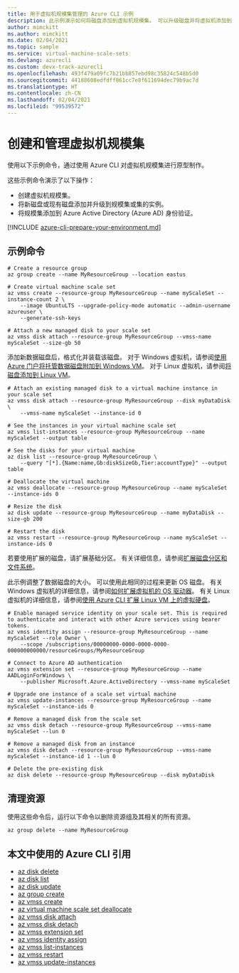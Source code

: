 ```yaml
---
title: 用于虚拟机规模集管理的 Azure CLI 示例
description: 此示例演示如何将磁盘添加到虚拟机规模集。 可以升级磁盘并将虚拟机添加到 Azure AD 身份验证。
author: mimckitt
ms.author: mimckitt
ms.date: 02/04/2021
ms.topic: sample
ms.service: virtual-machine-scale-sets
ms.devlang: azurecli
ms.custom: devx-track-azurecli
ms.openlocfilehash: 493f479a09fc7b21bb857ebd98c35824c548b5d0
ms.sourcegitcommit: 44188608edfdff861cc7e8f611694dec79b9ac7d
ms.translationtype: HT
ms.contentlocale: zh-CN
ms.lasthandoff: 02/04/2021
ms.locfileid: "99539572"
---
```

# <a name="create-and-manage-virtual-machine-scale-set"></a>创建和管理虚拟机规模集

使用以下示例命令，通过使用 Azure CLI 对虚拟机规模集进行原型制作。

这些示例命令演示了以下操作：

* 创建虚拟机规模集。
* 将新磁盘或现有磁盘添加并升级到规模集或集的实例。
* 将规模集添加到 Azure Active Directory (Azure AD) 身份验证。

[!INCLUDE [azure-cli-prepare-your-environment.md](../../../includes/azure-cli-prepare-your-environment.md)]

## <a name="sample-commands"></a>示例命令

```azurecli
# Create a resource group
az group create --name MyResourceGroup --location eastus

# Create virtual machine scale set
az vmss create --resource-group MyResourceGroup --name myScaleSet --instance-count 2 \
    --image UbuntuLTS --upgrade-policy-mode automatic --admin-username azureuser \
    --generate-ssh-keys

# Attach a new managed disk to your scale set
az vmss disk attach --resource-group MyResourceGroup --vmss-name myScaleSet --size-gb 50
```

添加新数据磁盘后，格式化并装载该磁盘。 对于 Windows 虚拟机，请参阅[使用 Azure 门户将托管数据磁盘附加到 Windows VM](../../virtual-machines/windows/attach-managed-disk-portal.md)。 对于 Linux 虚拟机，请参阅[将磁盘添加到 Linux VM](../../virtual-machines/linux/add-disk.md)。

```azurecli
# Attach an existing managed disk to a virtual machine instance in your scale set
az vmss disk attach --resource-group MyResourceGroup --disk myDataDisk \
    --vmss-name myScaleSet --instance-id 0

# See the instances in your virtual machine scale set
az vmss list-instances --resource-group MyResourceGroup --name myScaleSet --output table

# See the disks for your virtual machine
az disk list --resource-group MyResourceGroup \
    --query "[*].{Name:name,Gb:diskSizeGb,Tier:accountType}" --output table

# Deallocate the virtual machine
az vmss deallocate --resource-group MyResourceGroup --name myScaleSet --instance-ids 0 

# Resize the disk
az disk update --resource-group MyResourceGroup --name myDataDisk --size-gb 200

# Restart the disk
az vmss restart --resource-group MyResourceGroup --name myScaleSet --instance-ids 0
```

若要使用扩展的磁盘，请扩展基础分区。 有关详细信息，请参阅[扩展磁盘分区和文件系统](/azure/virtual-machines/linux/expand-disks#expand-a-disk-partition-and-filesystem)。

此示例调整了数据磁盘的大小。 可以使用此相同的过程来更新 OS 磁盘。 有关 Windows 虚拟机的详细信息，请参阅[如何扩展虚拟机的 OS 驱动器](../../virtual-machines/windows/expand-os-disk.md)。 有关 Linux 虚拟机的详细信息，请参阅[使用 Azure CLI 扩展 Linux VM 上的虚拟硬盘](../../virtual-machines/linux/expand-disks.md)。

```azurecli
# Enable managed service identity on your scale set. This is required to authenticate and interact with other Azure services using bearer tokens.
az vmss identity assign --resource-group MyResourceGroup --name myScaleSet --role Owner \
    --scope /subscriptions/00000000-0000-0000-0000-000000000000/resourceGroups/MyResourceGroup

# Connect to Azure AD authentication
az vmss extension set --resource-group MyResourceGroup --name AADLoginForWindows \
    --publisher Microsoft.Azure.ActiveDirectory --vmss-name myScaleSet

# Upgrade one instance of a scale set virtual machine
az vmss update-instances --resource-group MyResourceGroup --name myScaleSet --instance-ids 0 

# Remove a managed disk from the scale set
az vmss disk detach --resource-group MyResourceGroup --vmss-name myScaleSet --lun 0

# Remove a managed disk from an instance
az vmss disk detach --resource-group MyResourceGroup --vmss-name myScaleSet --instance-id 1 --lun 0

# Delete the pre-existing disk
az disk delete --resource-group MyResourceGroup --disk myDataDisk
```

## <a name="clean-up-resources"></a>清理资源

使用这些命令后，运行以下命令以删除资源组及其相关的所有资源。

```azurecli
az group delete --name MyResourceGroup
```

## <a name="azure-cli-references-used-in-this-article"></a>本文中使用的 Azure CLI 引用

* [az disk delete](/cli/azure/disk#az_disk_delete)
* [az disk list](/cli/azure/disk#az_disk_list)
* [az disk update](/cli/azure/disk#az_disk_update)
* [az group create](/cli/azure/group#az_group_create)
* [az vmss create](/cli/azure/vmss#az_vmss_create)
* [az virtual machine scale set deallocate](/cli/azure/vmss#az_vmss_deallocate)
* [az vmss disk attach](/cli/azure/vmss/disk#az_vmss_disk_attach)
* [az vmss disk detach](/cli/azure/vmss/disk#az_vmss_disk_detach)
* [az vmss extension set](/cli/azure/vmss/extension#az_vmss_extension_set)
* [az vmss identity assign](/cli/azure/vmss/identity#az_vmss_identity_assign)
* [az vmss list-instances](/cli/azure/vmss#az_vmss_list_instances)
* [az vmss restart](/cli/azure/vmss#az_vmss_restart)
* [az vmss update-instances](/cli/azure/vmss#az_vmss_update_instances)
